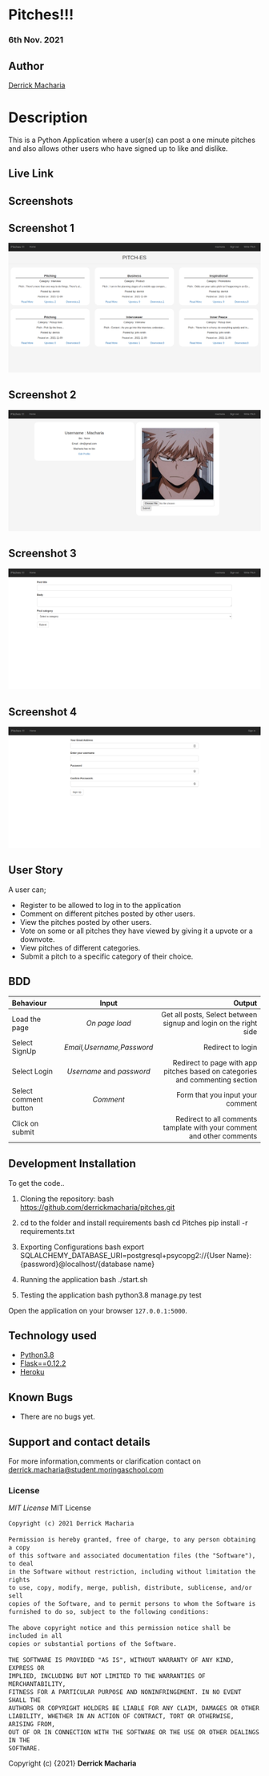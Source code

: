 # Pitches!!!

### 6th Nov. 2021

## Author

[Derrick Macharia](https://github.com/derrickmacharia)

# Description
This is a Python Application where a user(s) can post a one minute pitches and also allows other users who have signed up to like and dislike.

## Live Link


## Screenshots

## Screenshot 1
<img src="app/static/images/Screenshot (2).png">

## Screenshot 2
<img src="app/static/images/Screenshot (3).png">

## Screenshot 3
<img src="app/static/images/Screenshot (1).png">

## Screenshot 4
<img src="app/static/images/Screenshot (0).png">

## User Story
  A user can;
* Register to be allowed to log in to the application
* Comment on different pitches posted by other users.
* View the pitches posted by other users.
* Vote on some or all pitches they have viewed by giving it a upvote or a downvote.
* View pitches of different categories.
* Submit a pitch to a specific category of their choice.

## BDD
| Behaviour | Input | Output |
| :---------------- | :---------------: | ------------------: |
| Load the page | *On page load* | Get all posts, Select between signup and login on the right side|
| Select SignUp| *Email,Username,Password* | Redirect to login|
| Select Login | *Username* and *password* | Redirect to page with app pitches based on categories and commenting section|
| Select comment button | *Comment* | Form that you input your comment|
| Click on submit |  | Redirect to all comments tamplate with your comment and other comments|





## Development Installation
To get the code..

1. Cloning the repository:
  bash
  https://github.com/derrickmacharia/pitches.git
  
2. cd to the folder and install requirements
  bash
  cd Pitches
  pip install -r requirements.txt
  
3. Exporting Configurations
  bash
  export SQLALCHEMY_DATABASE_URI=postgresql+psycopg2://{User Name}:{password}@localhost/{database name}
  
4. Running the application
  bash
  ./start.sh
  
5. Testing the application
  bash
  python3.8 manage.py test
  
Open the application on your browser `127.0.0.1:5000`.


## Technology used

* [Python3.8](https://www.python.org/)
* [Flask==0.12.2](http://flask.pocoo.org/)
* [Heroku](https://heroku.com)


## Known Bugs
* There are no bugs yet.


## Support and contact details
For more information,comments or clarification contact on derrick.macharia@student.moringaschool.com


### License
*MIT License*
MIT License

    Copyright (c) 2021 Derrick Macharia
    
    Permission is hereby granted, free of charge, to any person obtaining a copy
    of this software and associated documentation files (the "Software"), to deal
    in the Software without restriction, including without limitation the rights
    to use, copy, modify, merge, publish, distribute, sublicense, and/or sell
    copies of the Software, and to permit persons to whom the Software is
    furnished to do so, subject to the following conditions:
    
    The above copyright notice and this permission notice shall be included in all
    copies or substantial portions of the Software.
    
    THE SOFTWARE IS PROVIDED "AS IS", WITHOUT WARRANTY OF ANY KIND, EXPRESS OR
    IMPLIED, INCLUDING BUT NOT LIMITED TO THE WARRANTIES OF MERCHANTABILITY,
    FITNESS FOR A PARTICULAR PURPOSE AND NONINFRINGEMENT. IN NO EVENT SHALL THE
    AUTHORS OR COPYRIGHT HOLDERS BE LIABLE FOR ANY CLAIM, DAMAGES OR OTHER
    LIABILITY, WHETHER IN AN ACTION OF CONTRACT, TORT OR OTHERWISE, ARISING FROM,
    OUT OF OR IN CONNECTION WITH THE SOFTWARE OR THE USE OR OTHER DEALINGS IN THE
    SOFTWARE.

Copyright (c) {2021} **Derrick Macharia**